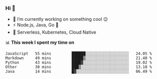 ### Hi 👋

<!--
**nodejh/nodejh** is a ✨ _special_ ✨ repository because its `README.md` (this file) appears on your GitHub profile.

Here are some ideas to get you started:

- 🔭 I’m currently working on ...
- 🌱 I’m currently learning ...
- 👯 I’m looking to collaborate on ...
- 🤔 I’m looking for help with ...
- 💬 Ask me about ...
- 📫 How to reach me: ...
- 😄 Pronouns: ...
- ⚡ Fun fact: ...
-->

- 🔭 I’m currently working on something cool :wink:
- ⚡ Node.js, Java, Go :thought_balloon:
- 🤖 Serverless, Kubernetes, Cloud Native

📊 **This week I spent my time on**

<!--START_SECTION:waka-->
```text
JavaScript   55 mins         ██████░░░░░░░░░░░░░░░░░░░   24.05 % 
Markdown     49 mins         █████▒░░░░░░░░░░░░░░░░░░░   21.40 % 
Python       43 mins         ████▓░░░░░░░░░░░░░░░░░░░░   19.02 % 
Other        30 mins         ███▒░░░░░░░░░░░░░░░░░░░░░   13.10 % 
Java         14 mins         █▓░░░░░░░░░░░░░░░░░░░░░░░   06.49 % 
```
<!--END_SECTION:waka-->


<!--
:traffic_light: **Visitors**

![visitors](https://visitor-badge.glitch.me/badge?page_id=nodejh.nodejh)
-->
